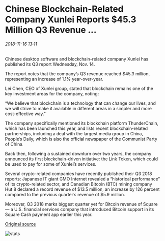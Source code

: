 # Chinese Blockchain-Related Company Xunlei Reports $45.3 Million Q3 Revenue ...

###### 2018-11-16 13:11

Chinese desktop software and blockchain-related company Xunlei has published its Q3 report Wednesday, Nov. 14.

The report notes that the company’s Q3 revenue reached $45.3 million, representing an increase of 1.1% year-over-year.

Lei Chen, CEO of Xunlei group, stated that blockchain remains one of the key investment areas for the company, noting:

“We believe that blockchain is a technology that can change our lives, and we will strive to make it available in different areas in a simpler and more cost-effective way.”

The company specifically mentioned its blockchain platform ThunderСhain, which has been launched this year, and lists recent blockchain-related partnerships, including a deal with the largest media group in China, People’s Daily, which is also the official newspaper of the Communist Party of China.

Back then, following a sustained downturn over two years, the company announced its first blockchain-driven initiative: the Link Token, which could be used to pay for some of Xunlei’s services.

Several crypto-related companies have recently published their Q3 2018 reports: Japanese IT giant GMO Internet revealed a “historical performance” of its crypto-related sector, and Canadian Bitcoin (BTC) mining company Hut 8 declared a record revenue of $13.5 million, an increase by 126 percent compared to the previous quarter’s revenue of $5.9 million.

Moreover, Q3 2018 marks biggest quarter yet for Bitcoin revenue of Square — a U.S. financial services company that introduced Bitcoin support in its Square Cash payment app earlier this year.

[Original source](https://cointelegraph.com/news/chinese-blockchain-related-company-xunlei-reports-453-million-q3-revenue)

![stats](https://c.statcounter.com/11760860/0/a89fa40b/1/ "stats")